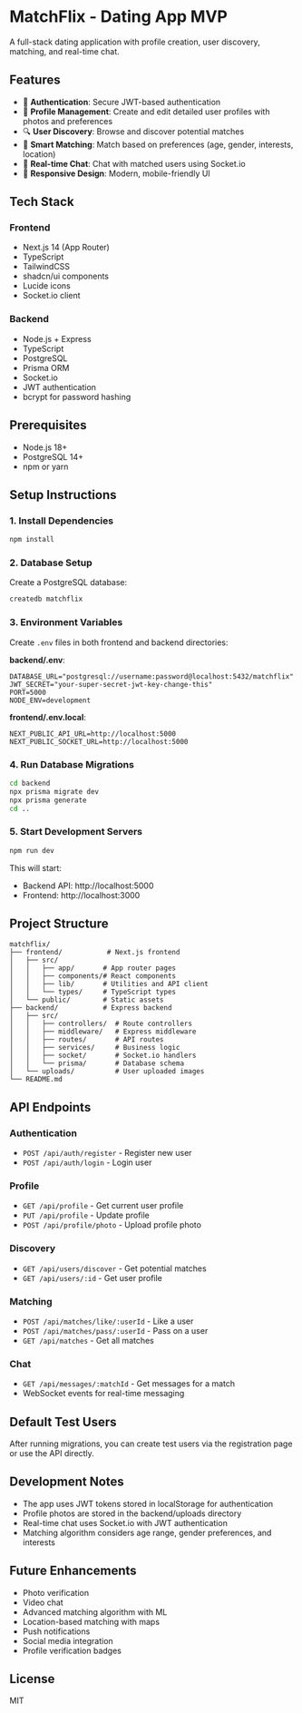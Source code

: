 # MatchFlix - Dating App MVP

A full-stack dating application with profile creation, user discovery, matching, and real-time chat.

## Features

- 🔐 **Authentication**: Secure JWT-based authentication
- 👤 **Profile Management**: Create and edit detailed user profiles with photos and preferences
- 🔍 **User Discovery**: Browse and discover potential matches
- 💝 **Smart Matching**: Match based on preferences (age, gender, interests, location)
- 💬 **Real-time Chat**: Chat with matched users using Socket.io
- 📱 **Responsive Design**: Modern, mobile-friendly UI

## Tech Stack

### Frontend
- Next.js 14 (App Router)
- TypeScript
- TailwindCSS
- shadcn/ui components
- Lucide icons
- Socket.io client

### Backend
- Node.js + Express
- TypeScript
- PostgreSQL
- Prisma ORM
- Socket.io
- JWT authentication
- bcrypt for password hashing

## Prerequisites

- Node.js 18+ 
- PostgreSQL 14+
- npm or yarn

## Setup Instructions

### 1. Install Dependencies

```bash
npm install
```

### 2. Database Setup

Create a PostgreSQL database:

```bash
createdb matchflix
```

### 3. Environment Variables

Create `.env` files in both frontend and backend directories:

**backend/.env**:
```
DATABASE_URL="postgresql://username:password@localhost:5432/matchflix"
JWT_SECRET="your-super-secret-jwt-key-change-this"
PORT=5000
NODE_ENV=development
```

**frontend/.env.local**:
```
NEXT_PUBLIC_API_URL=http://localhost:5000
NEXT_PUBLIC_SOCKET_URL=http://localhost:5000
```

### 4. Run Database Migrations

```bash
cd backend
npx prisma migrate dev
npx prisma generate
cd ..
```

### 5. Start Development Servers

```bash
npm run dev
```

This will start:
- Backend API: http://localhost:5000
- Frontend: http://localhost:3000

## Project Structure

```
matchflix/
├── frontend/           # Next.js frontend
│   ├── src/
│   │   ├── app/       # App router pages
│   │   ├── components/# React components
│   │   ├── lib/       # Utilities and API client
│   │   └── types/     # TypeScript types
│   └── public/        # Static assets
├── backend/           # Express backend
│   ├── src/
│   │   ├── controllers/  # Route controllers
│   │   ├── middleware/   # Express middleware
│   │   ├── routes/       # API routes
│   │   ├── services/     # Business logic
│   │   ├── socket/       # Socket.io handlers
│   │   └── prisma/       # Database schema
│   └── uploads/          # User uploaded images
└── README.md
```

## API Endpoints

### Authentication
- `POST /api/auth/register` - Register new user
- `POST /api/auth/login` - Login user

### Profile
- `GET /api/profile` - Get current user profile
- `PUT /api/profile` - Update profile
- `POST /api/profile/photo` - Upload profile photo

### Discovery
- `GET /api/users/discover` - Get potential matches
- `GET /api/users/:id` - Get user profile

### Matching
- `POST /api/matches/like/:userId` - Like a user
- `POST /api/matches/pass/:userId` - Pass on a user
- `GET /api/matches` - Get all matches

### Chat
- `GET /api/messages/:matchId` - Get messages for a match
- WebSocket events for real-time messaging

## Default Test Users

After running migrations, you can create test users via the registration page or use the API directly.

## Development Notes

- The app uses JWT tokens stored in localStorage for authentication
- Profile photos are stored in the backend/uploads directory
- Real-time chat uses Socket.io with JWT authentication
- Matching algorithm considers age range, gender preferences, and interests

## Future Enhancements

- Photo verification
- Video chat
- Advanced matching algorithm with ML
- Location-based matching with maps
- Push notifications
- Social media integration
- Profile verification badges

## License

MIT
